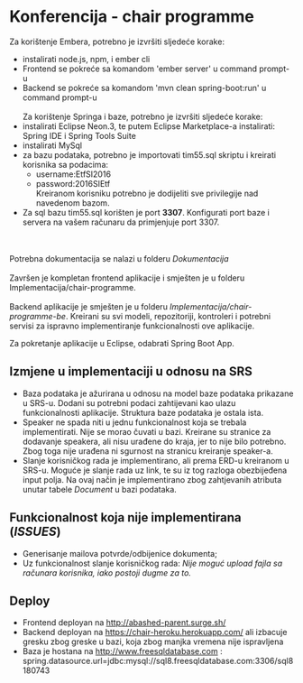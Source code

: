 # Konferencija - chair programme

Za korištenje Embera, potrebno je izvršiti sljedeće korake:
- instalirati node.js, npm, i ember cli
- Frontend se pokreće sa komandom 'ember server' u command prompt-u
- Backend se pokreće sa komandom 'mvn clean spring-boot:run' u command prompt-u
<br><br>
Za korištenje Springa i baze, potrebno je izvršiti sljedeće korake:
- instalirati Eclipse Neon.3, te putem Eclipse Marketplace-a instalirati: Spring IDE i Spring Tools Suite
- instalirati MySql
- za bazu podataka, potrebno je importovati tim55.sql skriptu i kreirati korisnika sa podacima:<br>
  * username:EtfSI2016
  * password:2016SIEtf <br>
Kreiranom korisniku potrebno je dodijeliti sve privilegije nad navedenom bazom.
- Za sql bazu tim55.sql korišten je port <b>3307</b>. Konfigurati port baze i servera na vašem računaru da primjenjuje port 3307.

<br><br>
Potrebna dokumentacija se nalazi u folderu <i>Dokumentacija</i>
<br><br>
Završen je kompletan frontend aplikacije i smješten je u folderu </i>Implementacija/chair-programme</i>.
<br><br>
Backend aplikacije je smješten je u folderu <i>Implementacija/chair-programme-be</i>. Kreirani su svi modeli, repozitoriji, kontroleri i potrebni servisi za ispravno implementiranje funkcionalnosti ove aplikacije.

Za pokretanje aplikacije u Eclipse, odabrati Spring Boot App.

## Izmjene u implementaciji u odnosu na SRS
* Baza podataka je ažurirana u odnosu na model baze podataka prikazane u SRS-u. Dodani su potrebni podaci zahtijevani kao ulazu funkcionalnosti aplikacije. Struktura baze podataka je ostala ista.
* Speaker ne spada niti u jednu funkcionalnost koja se trebala implementirati. Nije se morao čuvati u bazi. Kreirane su stranice za dodavanje speakera, ali nisu urađene do kraja, jer to nije bilo potrebno. Zbog toga nije urađena ni sgurnost na stranicu kreiranje speaker-a.
* Slanje korisničkog rada je implementirano, ali prema ERD-u kreiranom u SRS-u. Moguće je slanje rada uz link, te su iz tog razloga obezbijeđena input polja. Na ovaj način je implementirano zbog zahtjevanih atributa unutar tabele <i>Document</i> u bazi podataka.

## Funkcionalnost koja nije implementirana (<i>ISSUES</i>)
* Generisanje mailova potvrde/odbijenice dokumenta;
* Uz funkcionalnost slanje korisničkog rada: <i>Nije moguć upload fajla sa računara korisnika, iako postoji dugme za to.</i>
## Deploy
- Frontend deployan na http://abashed-parent.surge.sh/
- Backend deployan na https://chair-heroku.herokuapp.com/ ali izbacuje gresku zbog greske u bazi, koja zbog manjka vremena nije ispravljena
- Baza je hostana na http://www.freesqldatabase.com : spring.datasource.url=jdbc:mysql://sql8.freesqldatabase.com:3306/sql8180743

